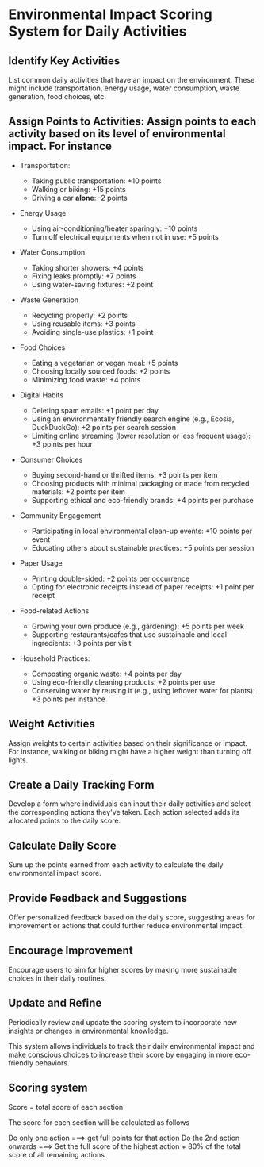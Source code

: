 # Environmental Impact Scoring System for Daily Activities

## Identify Key Activities

 List common daily activities that have an impact on the environment. These might include transportation, energy usage, water consumption, waste generation, food choices, etc.

## Assign Points to Activities: Assign points to each activity based on its level of environmental impact. For instance

- Transportation:

  - Taking public transportation: +10 points
  - Walking or biking: +15 points
  - Driving a car **alone**: -2 points

- Energy Usage

  - Using air-conditioning/heater sparingly: +10 points
  - Turn off electrical equipments when not in use: +5 points

- Water Consumption

  - Taking shorter showers: +4 points
  - Fixing leaks promptly: +7 points
  - Using water-saving fixtures: +2 point

- Waste Generation

  - Recycling properly: +2 points
  - Using reusable items: +3 points
  - Avoiding single-use plastics: +1 point

- Food Choices

  - Eating a vegetarian or vegan meal: +5 points
  - Choosing locally sourced foods: +2 points
  - Minimizing food waste: +4 points

- Digital Habits

  - Deleting spam emails: +1 point per day
  - Using an environmentally friendly search engine (e.g., Ecosia, DuckDuckGo): +2 points per search session
  - Limiting online streaming (lower resolution or less frequent usage): +3 points per hour

- Consumer Choices

  - Buying second-hand or thrifted items: +3 points per item
  - Choosing products with minimal packaging or made from recycled materials: +2 points per item
  - Supporting ethical and eco-friendly brands: +4 points per purchase

- Community Engagement

  - Participating in local environmental clean-up events: +10 points per event
  - Educating others about sustainable practices: +5 points per session

- Paper Usage

  - Printing double-sided: +2 points per occurrence
  - Opting for electronic receipts instead of paper receipts: +1 point per receipt

- Food-related Actions

  - Growing your own produce (e.g., gardening): +5 points per week
  - Supporting restaurants/cafes that use sustainable and local ingredients: +3 points per visit

- Household Practices:

  - Composting organic waste: +4 points per day
  - Using eco-friendly cleaning products: +2 points per use
  - Conserving water by reusing it (e.g., using leftover water for plants): +3 points per instance

## Weight Activities

 Assign weights to certain activities based on their significance or impact. For instance, walking or biking might have a higher weight than turning off lights.

## Create a Daily Tracking Form

Develop a form where individuals can input their daily activities and select the corresponding actions they've taken. Each action selected adds its allocated points to the daily score.

## Calculate Daily Score

Sum up the points earned from each activity to calculate the daily environmental impact score.

## Provide Feedback and Suggestions

Offer personalized feedback based on the daily score, suggesting areas for improvement or actions that could further reduce environmental impact.

## Encourage Improvement

Encourage users to aim for higher scores by making more sustainable choices in their daily routines.

## Update and Refine

Periodically review and update the scoring system to incorporate new insights or changes in environmental knowledge.

This system allows individuals to track their daily environmental impact and make conscious choices to increase their score by engaging in more eco-friendly behaviors.

## Scoring system

Score = total score of each section

The score for each section will be calculated as follows

Do only one action ===> get full points for that action
Do the 2nd action onwards ===> Get the full score of the highest action + 80% of the total score of all remaining actions
